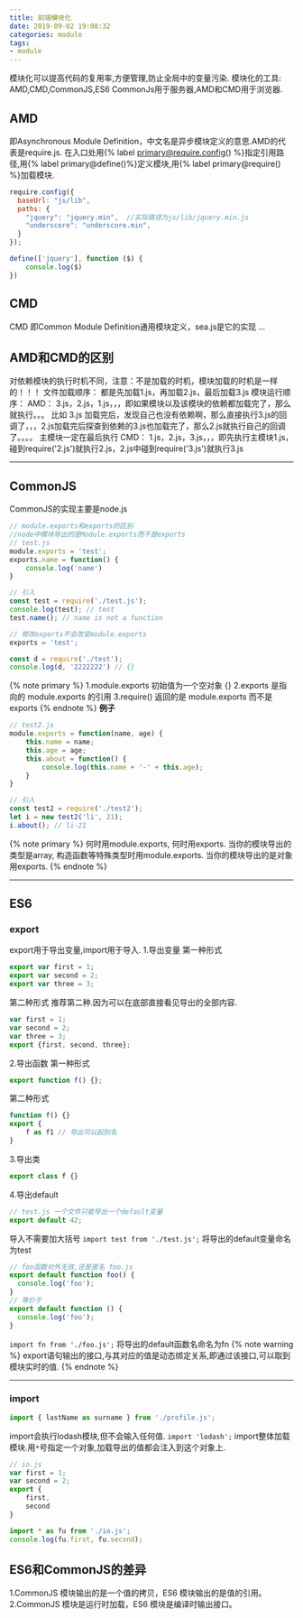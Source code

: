 ```yaml
---
title: 前端模块化
date: 2019-09-02 19:08:32
categories: module
tags:
- module
---
```

模块化可以提高代码的复用率,方便管理,防止全局中的变量污染.
模块化的工具: AMD,CMD,CommonJS,ES6
CommonJs用于服务器,AMD和CMD用于浏览器.
## AMD
即Asynchronous Module Definition，中文名是异步模块定义的意思.AMD的代表是require.js.
在入口处用{% label primary@require.config() %}指定引用路径,用{% label primary@define()%}定义模块,用{% label primary@require() %}加载模块.
```js
require.config({
  baseUrl: "js/lib",
  paths: {
    "jquery": "jquery.min",  //实际路径为js/lib/jquery.min.js
    "underscore": "underscore.min",
  }
});
```
```js
define(['jquery'], function ($) {
    console.log($)
})
```
<!-- more -->
## CMD
CMD 即Common Module Definition通用模块定义，sea.js是它的实现
...
## AMD和CMD的区别
对依赖模块的执行时机不同，注意：不是加载的时机，模块加载的时机是一样的！！！
文件加载顺序： 都是先加载1.js，再加载2.js，最后加载3.js
模块运行顺序：
AMD： 3.js，2.js，1.js，，，即如果模块以及该模块的依赖都加载完了，那么就执行。。。 比如 3.js 加载完后，发现自己也没有依赖啊，那么直接执行3.js的回调了，，，2.js加载完后探查到依赖的3.js也加载完了，那么2.js就执行自己的回调了。。。。 主模块一定在最后执行
CMD： 1.js，2.js，3.js，，，即先执行主模块1.js，碰到require('2.js')就执行2.js，2.js中碰到require('3.js')就执行3.js

-------

## CommonJS
CommonJS的实现主要是node.js
```js
// module.exports和exports的区别
//node中模块导出的是Module.exports而不是exports
// test.js
module.exports = 'test';
exports.name = function() {
    console.log('name')
}

// 引入
const test = require('./test.js');
console.log(test); // test
test.name(); // name is not a function
```
```js
// 修改exports不会改变module.exports
exports = 'test';

const d = require('./test');
console.log(d, '2222222') // {}
```
{% note primary %}
1.module.exports 初始值为一个空对象 {}
2.exports 是指向的 module.exports 的引用
3.require() 返回的是 module.exports 而不是 exports
{% endnote %}
**例子**
```js
// test2.js
module.exports = function(name, age) {
    this.name = name;
    this.age = age;
    this.about = function() {
        console.log(this.name + '-' + this.age);
    }
}

// 引入
const test2 = require('./test2');
let i = new test2('li', 21);
i.about(); // li-21
```
{% note primary %}
何时用module.exports, 何时用exports.
当你的模块导出的类型是array, 构造函数等特殊类型时用module.exports.
当你的模块导出的是对象用exports.
{% endnote %}

---

## ES6
### export
export用于导出变量,import用于导入.
1.导出变量
第一种形式
```js
export var first = 1;
export var second = 2;
export var three = 3;
```
第二种形式
推荐第二种.因为可以在底部直接看见导出的全部内容.
```js
var first = 1;
var second = 2;
var three = 3;
export {first, second, three};
```
2.导出函数
第一种形式
```js
export function f() {};
```
第二种形式
```js
function f() {}
export {
    f as f1 // 导出可以起别名
}
```
3.导出类
```js
export class f {}
```
4.导出default
```js
// test.js 一个文件只能导出一个default变量
export default 42;
```
导入不需要加大括号
`import test from './test.js';` 将导出的default变量命名为test
```js
// foo函数对外无效,还是匿名 foo.js
export default function foo() {
  console.log('foo');
}
// 等价于
export default function () {
  console.log('foo');
}
```
`import fn from './foo.js';` 将导出的default函数名命名为fn
{% note warning %}
export语句输出的接口,与其对应的值是动态绑定关系,即通过该接口,可以取到模块实时的值.
{% endnote %}

---

### import
```js
import { lastName as surname } from './profile.js';
```
import会执行lodash模块,但不会输入任何值.
`import 'lodash';`
import整体加载模块.用`*`号指定一个对象,加载导出的值都会注入到这个对象上.
```js
// io.js
var first = 1;
var second = 2;
export {
    first,
    second
}
```
```js
import * as fu from './io.js';
console.log(fu.first, fu.second);

```
## ES6和CommonJS的差异
1.CommonJS 模块输出的是一个值的拷贝，ES6 模块输出的是值的引用。
2.CommonJS 模块是运行时加载，ES6 模块是编译时输出接口。


































